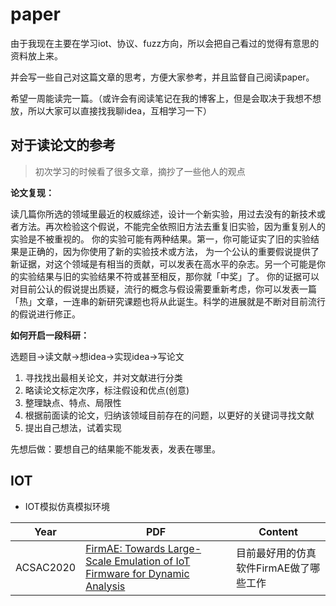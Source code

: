 # paper
由于我现在主要在学习iot、协议、fuzz方向，所以会把自己看过的觉得有意思的资料放上来。

并会写一些自己对这篇文章的思考，方便大家参考，并且监督自己阅读paper。

希望一周能读完一篇。（或许会有阅读笔记在我的博客上，但是会取决于我想不想放，所以大家可以直接找我聊idea，互相学习一下）

## 对于读论文的参考

> 初次学习的时候看了很多文章，摘抄了一些他人的观点

**论文复现：**

读几篇你所选的领域里最近的权威综述，设计一个新实验，用过去没有的新技术或者方法。再次检验这个假说，不能完全依照旧方法去重复旧实验，因为重复别人的实验是不被重视的。
你的实验可能有两种结果。第一，你可能证实了旧的实验结果是正确的，因为你使用了新的实验技术或方法， 为一个公认的重要假说提供了新证据，对这个领域是有相当的贡献，可以发表在高水平的杂志。另一个可能是你的实验结果与旧的实验结果不符或甚至相反，那你就「中奖」了。 你的证据可以对目前公认的假说提出质疑，流行的概念与假设需要重新考虑，你可以发表一篇 「热」文章，一连串的新研究课题也将从此诞生。科学的进展就是不断对目前流行的假说进行修正。



**如何开启一段科研：**

选题目->读文献->想idea->实现idea->写论文

1. 寻找找出最相关论文，并对文献进行分类
2. 略读论文标定次序，标注假设和优点(创意)
3. 整理缺点、特点、局限性
4. 根据前面读的论文，归纳该领域目前存在的问题，以更好的关键词寻找文献
5. 提出自己想法，试着实现

先想后做：要想自己的结果能不能发表，发表在哪里。

## IOT

* IOT模拟仿真模拟环境

| Year      | PDF                                                          | Content                                |
| --------- | ------------------------------------------------------------ | -------------------------------------- |
| ACSAC2020 | [FirmAE: Towards Large-Scale Emulation of IoT Firmware for Dynamic Analysis](https://github.com/Kazamayc/paper/blob/main/iot/FirmAE-ACSAC2020.pdf) | 目前最好用的仿真软件FirmAE做了哪些工作 |























